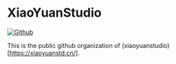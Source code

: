 
# XiaoYuanStudio

<p>
  <a href="https://github.com/xystd" target="_blank">
    <img alt="Github" src="https://img.shields.io/badge/GitHub-XiaoYuanStudio-%2312100E.svg?logo=Github&logoColor=white" />
  </a> 

</p>

This is the public github organization of (xiaoyuanstudio)[https://xiaoyuanstd.cn/].
